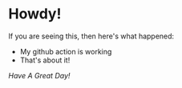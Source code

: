 # Howdy!
If you are seeing this, then here's what happened:
- My github action is working
- That's about it!

_Have A Great Day!_
